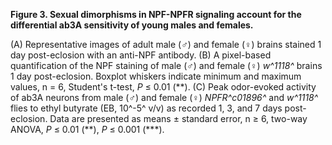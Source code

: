 **Figure 3. Sexual dimorphisms in NPF-NPFR signaling account for the differential ab3A sensitivity of young males and females.**

(A) Representative images of adult male (♂) and female (♀) brains stained 1 day post-eclosion with an anti-NPF antibody. 
(B) A pixel-based quantification of the NPF staining of male (♂) and female (♀) _w^1118^_ brains 1 day post-eclosion.
Boxplot whiskers indicate minimum and maximum values, n = 6, Student's t-test, _P_ ≤ 0.01 (\*\*).
(C) Peak odor-evoked activity of ab3A neurons from male (♂) and female (♀) _NPFR^c01896^_ and _w^1118^_ flies to ethyl butyrate (EB, 10^-5^ v/v) as recorded 1, 3, and 7 days post-eclosion.
Data are presented as means ± standard error, n ≥ 6, two-way ANOVA, _P_ ≤ 0.01 (\*\*), _P_ ≤ 0.001 (\*\*\*).